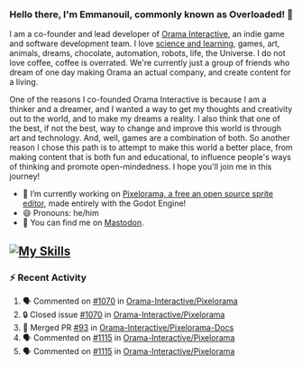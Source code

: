 ### Hello there, I'm Emmanouil, commonly known as Overloaded! 👋
I am a co-founder and lead developer of [Orama Interactive](https://www.oramainteractive.com/), an indie game and software development team. I love [science and learning](https://github.com/OverloadedOrama/KnowledgeBase), games, art, animals, dreams, chocolate, automation, robots, life, the Universe. I do not love coffee, coffee is overrated. We're currently just a group of friends who dream of one day making Orama an actual company, and create content for a living.

One of the reasons I co-founded Orama Interactive is because I am a thinker and a dreamer, and I wanted a way to get my thoughts and creativity out to the world, and to make my dreams a reality. I also think that one of the best, if not the best, way to change and improve this world is through art and technology. And, well, games are a combination of both. So another reason I chose this path is to attempt to make this world a better place, from making content that is both fun and educational, to influence people's ways of thinking and promote open-mindedness. I hope you'll join me in this journey!

- 🔭 I’m currently working on [Pixelorama, a free an open source sprite editor](https://github.com/Orama-Interactive/Pixelorama), made entirely with the Godot Engine!
- 😄 Pronouns: he/him
- 🐘 You can find me on <a rel="me" href="https://mastodon.social/@Overloaded">Mastodon</a>.

[![My Skills](https://skillicons.dev/icons?i=godot,py,cpp,cs,git,linux,html)](https://skillicons.dev)
---

### :zap: Recent Activity

<!--START_SECTION:activity-->
1. 🗣 Commented on [#1070](https://github.com/Orama-Interactive/Pixelorama/issues/1070#issuecomment-2446970511) in [Orama-Interactive/Pixelorama](https://github.com/Orama-Interactive/Pixelorama)
2. 🔒 Closed issue [#1070](https://github.com/Orama-Interactive/Pixelorama/issues/1070) in [Orama-Interactive/Pixelorama](https://github.com/Orama-Interactive/Pixelorama)
3. 🎉 Merged PR [#93](https://github.com/Orama-Interactive/Pixelorama-Docs/pull/93) in [Orama-Interactive/Pixelorama-Docs](https://github.com/Orama-Interactive/Pixelorama-Docs)
4. 🗣 Commented on [#1115](https://github.com/Orama-Interactive/Pixelorama/issues/1115#issuecomment-2439970965) in [Orama-Interactive/Pixelorama](https://github.com/Orama-Interactive/Pixelorama)
5. 🗣 Commented on [#1115](https://github.com/Orama-Interactive/Pixelorama/issues/1115#issuecomment-2439692571) in [Orama-Interactive/Pixelorama](https://github.com/Orama-Interactive/Pixelorama)
<!--END_SECTION:activity-->

<!--
**OverloadedOrama/OverloadedOrama** is a ✨ _special_ ✨ repository because its `README.md` (this file) appears on your GitHub profile.

Here are some ideas to get you started:

- 👯 I’m looking to collaborate on ...
- 🤔 I’m looking for help with ...
- 💬 Ask me about ...
- 📫 How to reach me: ...
- ⚡ Fun fact: ...
-->
